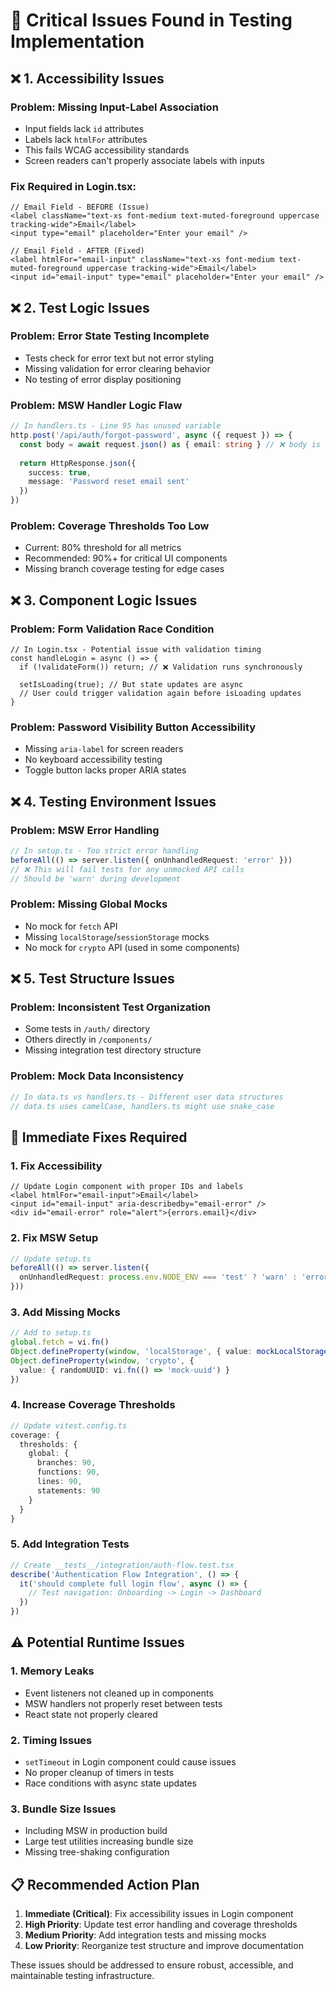 # 🚨 Critical Issues Found in Testing Implementation

## ❌ **1. Accessibility Issues**

### **Problem**: Missing Input-Label Association
- Input fields lack `id` attributes
- Labels lack `htmlFor` attributes  
- This fails WCAG accessibility standards
- Screen readers can't properly associate labels with inputs

### **Fix Required in Login.tsx**:
```tsx
// Email Field - BEFORE (Issue)
<label className="text-xs font-medium text-muted-foreground uppercase tracking-wide">Email</label>
<input type="email" placeholder="Enter your email" />

// Email Field - AFTER (Fixed)
<label htmlFor="email-input" className="text-xs font-medium text-muted-foreground uppercase tracking-wide">Email</label>
<input id="email-input" type="email" placeholder="Enter your email" />
```

## ❌ **2. Test Logic Issues**

### **Problem**: Error State Testing Incomplete
- Tests check for error text but not error styling
- Missing validation for error clearing behavior
- No testing of error display positioning

### **Problem**: MSW Handler Logic Flaw
```typescript
// In handlers.ts - Line 95 has unused variable
http.post('/api/auth/forgot-password', async ({ request }) => {
  const body = await request.json() as { email: string } // ❌ body is unused
  
  return HttpResponse.json({
    success: true,
    message: 'Password reset email sent'
  })
})
```

### **Problem**: Coverage Thresholds Too Low
- Current: 80% threshold for all metrics
- Recommended: 90%+ for critical UI components
- Missing branch coverage testing for edge cases

## ❌ **3. Component Logic Issues**

### **Problem**: Form Validation Race Condition
```tsx
// In Login.tsx - Potential issue with validation timing
const handleLogin = async () => {
  if (!validateForm()) return; // ❌ Validation runs synchronously
  
  setIsLoading(true); // But state updates are async
  // User could trigger validation again before isLoading updates
}
```

### **Problem**: Password Visibility Button Accessibility
- Missing `aria-label` for screen readers
- No keyboard accessibility testing
- Toggle button lacks proper ARIA states

## ❌ **4. Testing Environment Issues**

### **Problem**: MSW Error Handling
```typescript
// In setup.ts - Too strict error handling
beforeAll(() => server.listen({ onUnhandledRequest: 'error' }))
// ❌ This will fail tests for any unmocked API calls
// Should be 'warn' during development
```

### **Problem**: Missing Global Mocks
- No mock for `fetch` API
- Missing `localStorage`/`sessionStorage` mocks
- No mock for `crypto` API (used in some components)

## ❌ **5. Test Structure Issues**

### **Problem**: Inconsistent Test Organization
- Some tests in `/auth/` directory
- Others directly in `/components/`  
- Missing integration test directory structure

### **Problem**: Mock Data Inconsistency
```typescript
// In data.ts vs handlers.ts - Different user data structures
// data.ts uses camelCase, handlers.ts might use snake_case
```

## 🔧 **Immediate Fixes Required**

### **1. Fix Accessibility**
```tsx
// Update Login component with proper IDs and labels
<label htmlFor="email-input">Email</label>
<input id="email-input" aria-describedby="email-error" />
<div id="email-error" role="alert">{errors.email}</div>
```

### **2. Fix MSW Setup**
```typescript
// Update setup.ts
beforeAll(() => server.listen({ 
  onUnhandledRequest: process.env.NODE_ENV === 'test' ? 'warn' : 'error' 
}))
```

### **3. Add Missing Mocks**
```typescript
// Add to setup.ts
global.fetch = vi.fn()
Object.defineProperty(window, 'localStorage', { value: mockLocalStorage() })
Object.defineProperty(window, 'crypto', { 
  value: { randomUUID: vi.fn(() => 'mock-uuid') }
})
```

### **4. Increase Coverage Thresholds**
```typescript
// Update vitest.config.ts
coverage: {
  thresholds: {
    global: {
      branches: 90,
      functions: 90, 
      lines: 90,
      statements: 90
    }
  }
}
```

### **5. Add Integration Tests**
```typescript
// Create __tests__/integration/auth-flow.test.tsx
describe('Authentication Flow Integration', () => {
  it('should complete full login flow', async () => {
    // Test navigation: Onboarding -> Login -> Dashboard
  })
})
```

## ⚠️ **Potential Runtime Issues**

### **1. Memory Leaks**
- Event listeners not cleaned up in components
- MSW handlers not properly reset between tests
- React state not properly cleared

### **2. Timing Issues**
- `setTimeout` in Login component could cause issues
- No proper cleanup of timers in tests
- Race conditions with async state updates

### **3. Bundle Size Issues**  
- Including MSW in production build
- Large test utilities increasing bundle size
- Missing tree-shaking configuration

## 📋 **Recommended Action Plan**

1. **Immediate (Critical)**: Fix accessibility issues in Login component
2. **High Priority**: Update test error handling and coverage thresholds  
3. **Medium Priority**: Add integration tests and missing mocks
4. **Low Priority**: Reorganize test structure and improve documentation

These issues should be addressed to ensure robust, accessible, and maintainable testing infrastructure.
